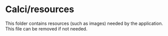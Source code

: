 # Calci/resources

This folder contains resources (such as images) needed by the application. This file can
be removed if not needed.
